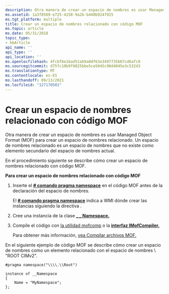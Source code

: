 ```yaml
---
description: Otra manera de crear un espacio de nombres es usar Managed Object Format (MOF) para crear un espacio de nombres relacionado. Un espacio de nombres relacionado es un espacio de nombres que no existe como elemento secundario del espacio de nombres actual.
ms.assetid: 1a3f8569-e725-4158-9a2b-b440b9247925
ms.tgt_platform: multiple
title: Crear un espacio de nombres relacionado con código MOF
ms.topic: article
ms.date: 05/31/2018
topic_type:
- kbArticle
api_name: ''
api_type: ''
api_location: ''
ms.openlocfilehash: 4fcbf6e16ad51ab9a0df63e3497735b07cd6afc8
ms.sourcegitcommit: d75fc10b9f0825bbe5ce5045c90d4045e3c53243
ms.translationtype: MT
ms.contentlocale: es-ES
ms.lasthandoff: 09/13/2021
ms.locfileid: "127170501"
---
```

# <a name="creating-a-sibling-namespace-with-mof-code"></a>Crear un espacio de nombres relacionado con código MOF

Otra manera de crear un espacio de nombres es usar Managed Object Format (MOF) para crear un espacio de nombres relacionado. Un espacio de nombres relacionado es un espacio de nombres que no existe como elemento secundario del espacio de nombres actual.

En el procedimiento siguiente se describe cómo crear un espacio de nombres relacionado con código MOF.

**Para crear un espacio de nombres relacionado con código MOF**

1.  Inserte el [**\# comando pragma namespace**](pragma-namespace.md) en el código MOF antes de la declaración del espacio de nombres.

    El [**\# comando pragma namespace**](pragma-namespace.md) indica a WMI dónde crear las instancias siguiendo la directiva .

2.  Cree una instancia de la clase [**\_ \_ Namespace.**](--namespace.md)
3.  Compile el código con [la utilidad mofcomp](mofcomp.md) o la [**interfaz IMofCompiler.**](/windows/desktop/api/Wbemcli/nn-wbemcli-imofcompiler)

    Para obtener más información, [vea Compilar archivos MOF.](compiling-mof-files.md)

En el siguiente ejemplo de código MOF se describe cómo crear un espacio de nombres como un elemento relacionado con el espacio de nombres \\ "ROOT CIMv2".

``` syntax
#pragma namespace("\\\\.\\Root")

instance of __Namespace 
{
    Name = "MyNamespace";
};
```

 

 



